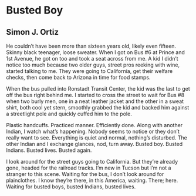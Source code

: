 # Busted Boy
## Simon J. Ortiz
He couldn’t have been more than sixteen years old,
likely even fifteen. Skinny black teenager, loose sweater.
When I got on Bus #6 at Prince and 1st Avenue,
he got on too and took a seat across from me.
A kid I didn’t notice too much because two older guys,
street pros reeking with wine, started talking to me.
They were going to California, get their welfare checks,
then come back to Arizona in time for food stamps.

When the bus pulled into Ronstadt Transit Center,
the kid was the last to get off the bus right behind me.
I started to cross the street to wait for Bus #8
when two burly men, one in a neat leather jacket
and the other in a sweat shirt, both cool yet stern,
smoothly grabbed the kid and backed him against
a streetlight pole and quickly cuffed him to the pole.

Plastic handcuffs. Practiced manner. Efficiently done.
Along with another Indian, I watch what’s happening.
Nobody seems to notice or they don’t really want to see.
Everything is quiet and normal, nothing’s disturbed.
The other Indian and I exchange glances, nod, turn away.
Busted boy. Busted Indians. Busted lives. Busted again.

I look around for the street guys going to California.
But they’re already gone, headed for the railroad tracks.
I’m new in Tucson but I’m not a stranger to this scene.
Waiting for the bus, I don’t look around for plainclothes.
I know they’re there, in this America, waiting. There; here.
Waiting for busted boys, busted Indians, busted lives.